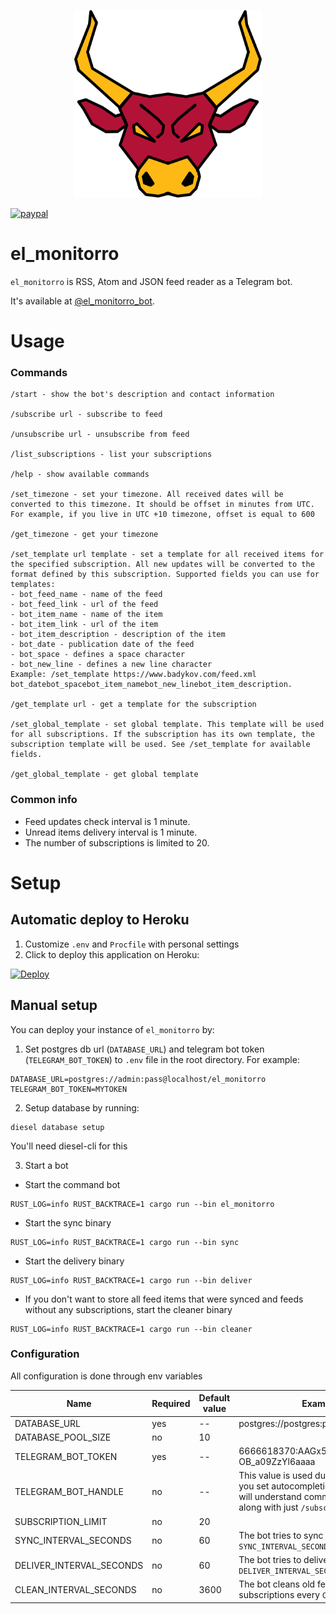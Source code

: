 <p align="center"><img src="el_monitorro_logo.png" alt="el_monitorro" height="300px"></p>

[![paypal](https://www.paypalobjects.com/en_US/i/btn/btn_donateCC_LG.gif)](https://paypal.me/ayrat555)

# el_monitorro

`el_monitorro` is RSS, Atom and JSON feed reader as a Telegram bot.

It's available at [@el_monitorro_bot](https://t.me/el_monitorro_bot).

# Usage

### Commands

```
/start - show the bot's description and contact information

/subscribe url - subscribe to feed

/unsubscribe url - unsubscribe from feed

/list_subscriptions - list your subscriptions

/help - show available commands

/set_timezone - set your timezone. All received dates will be converted to this timezone. It should be offset in minutes from UTC. For example, if you live in UTC +10 timezone, offset is equal to 600

/get_timezone - get your timezone

/set_template url template - set a template for all received items for the specified subscription. All new updates will be converted to the format defined by this subscription. Supported fields you can use for templates:
- bot_feed_name - name of the feed
- bot_feed_link - url of the feed
- bot_item_name - name of the item
- bot_item_link - url of the item
- bot_item_description - description of the item
- bot_date - publication date of the feed
- bot_space - defines a space character
- bot_new_line - defines a new line character
Example: /set_template https://www.badykov.com/feed.xml bot_datebot_spacebot_item_namebot_new_linebot_item_description.

/get_template url - get a template for the subscription

/set_global_template - set global template. This template will be used for all subscriptions. If the subscription has its own template, the subscription template will be used. See /set_template for available fields.

/get_global_template - get global template
```

### Common info

- Feed updates check interval is 1 minute.
- Unread items delivery interval is 1 minute.
- The number of subscriptions is limited to 20.

# Setup

## Automatic deploy to Heroku

1. Customize `.env` and `Procfile` with personal settings
2. Click to deploy this application on Heroku:

[![Deploy](https://www.herokucdn.com/deploy/button.svg)](https://heroku.com/deploy)

## Manual setup

You can deploy your instance of `el_monitorro` by:

1. Set postgres db url (`DATABASE_URL`) and telegram bot token (`TELEGRAM_BOT_TOKEN`) to `.env` file in the root directory. For example:

```
DATABASE_URL=postgres://admin:pass@localhost/el_monitorro
TELEGRAM_BOT_TOKEN=MYTOKEN
```

2. Setup database by running:

```
diesel database setup
```

You'll need diesel-cli for this

3. Start a bot

- Start the command bot

```
RUST_LOG=info RUST_BACKTRACE=1 cargo run --bin el_monitorro
```
- Start the sync binary

```
RUST_LOG=info RUST_BACKTRACE=1 cargo run --bin sync
```

- Start the delivery binary

```
RUST_LOG=info RUST_BACKTRACE=1 cargo run --bin deliver
```

- If you don't want to store all feed items that were synced and feeds without any subscriptions, start the cleaner binary

```
RUST_LOG=info RUST_BACKTRACE=1 cargo run --bin cleaner
```

### Configuration

All configuration is done through env variables

| Name                     | Required | Default value | Example / Description                                                                                                                                                                |
|--------------------------|----------|---------------|--------------------------------------------------------------------------------------------------------------------------------------------------------------------------------------|
| DATABASE_URL             |   yes    |  --           |  postgres://postgres:postgres@localhost/el_monitorro                                                                                                                                 |
| DATABASE_POOL_SIZE       |   no     |  10           |                                                                                                                                                                                      |
| TELEGRAM_BOT_TOKEN       |   yes    |  --           |  6666618370:AAGx5YhNQvUG4eUcQXN-OB_a09ZzYl6aaaa                                                                                                                                      |
| TELEGRAM_BOT_HANDLE      |   no     |  --           |  This value is used during parsing of commands. If you set autocompletion menu for your bot,  the bot will understand commands like `/subscribe@handle` along with just `/subscribe` |
| SUBSCRIPTION_LIMIT       |   no     |  20           |                                                                                                                                                                                      |
| SYNC_INTERVAL_SECONDS    |   no     |  60           |  The bot tries to sync feeds every `SYNC_INTERVAL_SECONDS` seconds                                                                                                                   |
| DELIVER_INTERVAL_SECONDS |   no     |  60           |  The bot tries to deliver new feed items every `DELIVER_INTERVAL_SECONDS` seconds                                                                                                    |
| CLEAN_INTERVAL_SECONDS   |   no     |  3600         |  The bot cleans old feed items and feeds without subscriptions every `CLEAN_INTERVAL_SECONDS` seconds                                                                                 |
